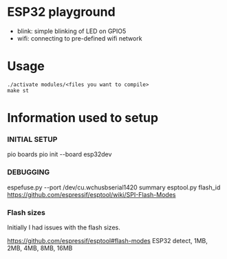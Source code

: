 # ESP32 playground
- blink: simple blinking of LED on GPIO5
- wifi: connecting to pre-defined wifi network

# Usage
```
./activate modules/<files you want to compile>
make st
```

# Information used to setup

### INITIAL SETUP
pio boards
pio init --board esp32dev

### DEBUGGING
espefuse.py --port /dev/cu.wchusbserial1420 summary
esptool.py flash_id
https://github.com/espressif/esptool/wiki/SPI-Flash-Modes

### Flash sizes
Initially I had issues with the flash sizes.

https://github.com/espressif/esptool#flash-modes
ESP32	detect, 1MB, 2MB, 4MB, 8MB, 16MB
